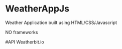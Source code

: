 # WeatherAppJs

Weather Application built using HTML/CSS/Javascript

NO frameworks

#API
Weatherbit.io
